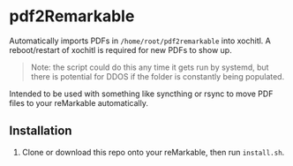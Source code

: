 # pdf2Remarkable

Automatically imports PDFs in `/home/root/pdf2remarkable` into xochitl.
A reboot/restart of xochitl is required for new PDFs to show up.
> Note: the script could do this any time it gets run by systemd, but there is potential for DDOS if the folder is constantly being populated.

Intended to be used with something like syncthing or rsync to move PDF files to your reMarkable automatically.

## Installation
1. Clone or download this repo onto your reMarkable, then run `install.sh`.
